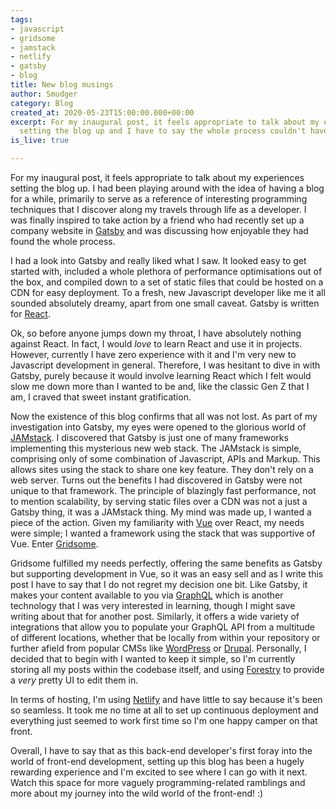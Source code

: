 ```yaml
---
tags:
- javascript
- gridsome
- jamstack
- netlify
- gatsby
- blog
title: New blog musings
author: Smudger
category: Blog
created_at: 2020-05-23T15:00:00.000+00:00
excerpt: For my inaugural post, it feels appropriate to talk about my experiences
  setting the blog up and I have to say the whole process couldn't have been easier.
is_live: true

---
```

For my inaugural post, it feels appropriate to talk about my experiences setting the blog up. I had been playing around with the idea of having a blog for a while, primarily to serve as a reference of interesting programming techniques that I discover along my travels through life as a developer. I was finally inspired to take action by a friend who had recently set up a company website in [Gatsby](https://www.gatsbyjs.org/ "GatsbyJs") and was discussing how enjoyable they had found the whole process.

I had a look into Gatsby and really liked what I saw. It looked easy to get started with, included a whole plethora of performance optimisations out of the box, and compiled down to a set of static files that could be hosted on a CDN for easy deployment. To a fresh, new Javascript developer like me it all sounded absolutely dreamy, apart from one small caveat. Gatsby is written for [React](https://reactjs.org/ "ReactJS").

Ok, so before anyone jumps down my throat, I have absolutely nothing against React. In fact, I would _love_ to learn React and use it in projects. However, currently I have zero experience with it and I'm very new to Javascript development in general. Therefore, I was hesitant to dive in with Gatsby, purely because it would involve learning React which I felt would slow me down more than I wanted to be and, like the classic Gen Z that I am, I craved that sweet instant gratification.

Now the existence of this blog confirms that all was not lost. As part of my investigation into Gatsby, my eyes were opened to the glorious world of [JAMstack](https://jamstack.org/ "JAMstack"). I discovered that Gatsby is just one of many frameworks implementing this mysterious new web stack. The JAMstack is simple, comprising only of some combination of Javascript, APIs and Markup. This allows sites using the stack to share one key feature. They don't rely on a web server. Turns out the benefits I had discovered in Gatsby were not unique to that framework. The principle of blazingly fast performance, not to mention scalability, by serving static files over a CDN was not a just a Gatsby thing, it was a JAMstack thing. My mind was made up, I wanted a piece of the action. Given my familiarity with [Vue](https://vuejs.org/ "VueJS") over React, my needs were simple; I wanted a framework using the stack that was supportive of Vue. Enter [Gridsome](https://gridsome.org/ "Gridsome").

Gridsome fulfilled my needs perfectly, offering the same benefits as Gatsby but supporting development in Vue, so it was an easy sell and as I write this post I have to say that I do not regret my decision one bit. Like Gatsby, it makes your content available to you via [GraphQL](https://graphql.org/ "GraphQL") which is another technology that I was very interested in learning, though I might save writing about that for another post. Similarly, it offers a wide variety of integrations that allow you to populate your GraphQL API from a multitude of different locations, whether that be locally from within your repository or further afield from popular CMSs like [WordPress](https://wordpress.com/ "WordPress") or [Drupal](https://www.drupal.org/ "Drupal"). Personally, I decided that to begin with I wanted to keep it simple, so I'm currently storing all my posts within the codebase itself, and using [Forestry](https://forestry.io/ "Forestry") to provide a _very_ pretty UI to edit them in.

In terms of hosting, I'm using [Netlify](https://www.netlify.com/ "Netlify") and have little to say because it's been so seamless. It took me no time at all to set up continuous deployment and everything just seemed to work first time so I'm one happy camper on that front.

Overall, I have to say that as this back-end developer's first foray into the world of front-end development, setting up this blog has been a hugely rewarding experience and I'm excited to see where I can go with it next. Watch this space for more vaguely programming-related ramblings and more about my journey into the wild world of the front-end! :)